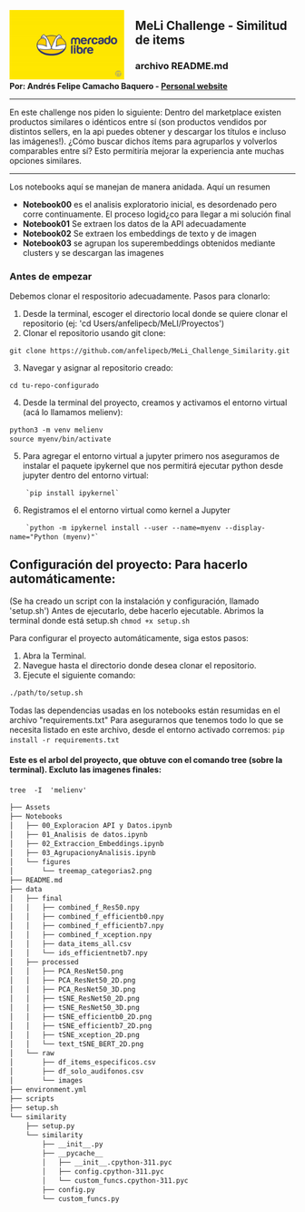 <img src = "./Assets/imgs/ML-Codo-g.jpg" alt = "Encabezado MLDS" width = "40%" style="float: left; margin-right:20px" >  </img>

## **MeLi Challenge - Similitud de items**
### **archivo README.md**
**Por: Andrés Felipe Camacho Baquero - [Personal website](https://anfelipecb.github.io/)**

--- 
En este challenge nos piden lo siguiente: 
    Dentro del marketplace existen productos similares o idénticos entre sí (son productos vendidos por distintos sellers, en la api puedes obtener y descargar los títulos e incluso las imágenes!). ¿Cómo buscar dichos ítems para agruparlos y volverlos comparables entre sí? Esto permitiría mejorar la experiencia ante muchas opciones similares.

---

Los notebooks aquí se manejan de manera anidada. Aquí un resumen 
- **Notebook00** es el analisis exploratorio inicial, es desordenado pero corre continuamente. El proceso logid¿co para llegar a mi solución final 
- **Notebook01** Se extraen los datos de la API adecuadamente 
- **Notebook02** Se extraen los embeddings de texto y de imagen 
- **Notebook03** se agrupan los superembeddings obtenidos mediante clusters y se descargan las imagenes


### Antes de empezar 

Debemos clonar el respositorio adecuadamente. Pasos para clonarlo: 

1. Desde la terminal, escoger el directorio local donde se quiere clonar el repositorio (ej: 'cd Users/anfelipecb/MeLI/Proyectos')
2. Clonar el repositorio usando git clone: 
```
git clone https://github.com/anfelipecb/MeLi_Challenge_Similarity.git
```
3. Navegar y asignar al repositorio creado:
```
cd tu-repo-configurado
```
4. Desde la terminal del proyecto, creamos y activamos el entorno virtual (acá lo llamamos melienv):
```
python3 -m venv melienv
source myenv/bin/activate
```
5. Para agregar el entorno virtual a jupyter primero nos aseguramos de instalar el paquete ipykernel que nos permitirá ejecutar python desde jupyter dentro del entorno virtual: 
```
    `pip install ipykernel`
```
6. Registramos el el entorno virtual como kernel a Jupyter
```
    `python -m ipykernel install --user --name=myenv --display-name="Python (myenv)"`
```

## Configuración del proyecto: Para hacerlo automáticamente: 
(Se ha creado un script con la instalación y configuración, llamado  'setup.sh')
    Antes de ejecutarlo, debe hacerlo ejecutable. Abrimos la terminal donde está setup.sh
        `chmod +x setup.sh`

Para configurar el proyecto automáticamente, siga estos pasos:

1. Abra la Terminal.
2. Navegue hasta el directorio donde desea clonar el repositorio.
3. Ejecute el siguiente comando:

```bash
./path/to/setup.sh
```

Todas las dependencias usadas en los notebooks están resumidas en el archivo "requirements.txt" 
    Para asegurarnos que tenemos todo lo que se necesita listado en este archivo, desde el entorno activado corremos: 
        `pip install -r requirements.txt`


#### Este es el arbol del proyecto, que obtuve con el comando tree (sobre la terminal). Excluto las imagenes finales:

```
tree  -I  'melienv'

```

```
├── Assets
├── Notebooks
│   ├── 00_Exploracion API y Datos.ipynb
│   ├── 01_Analisis de datos.ipynb
│   ├── 02_Extraccion_Embeddings.ipynb
│   ├── 03_AgrupacionyAnalisis.ipynb
│   └── figures
│       └── treemap_categorias2.png
├── README.md
├── data
│   ├── final
│   │   ├── combined_f_Res50.npy
│   │   ├── combined_f_efficientb0.npy
│   │   ├── combined_f_efficientb7.npy
│   │   ├── combined_f_xception.npy
│   │   ├── data_items_all.csv
│   │   └── ids_efficientnetb7.npy
│   ├── processed
│   │   ├── PCA_ResNet50.png
│   │   ├── PCA_ResNet50_2D.png
│   │   ├── PCA_ResNet50_3D.png
│   │   ├── tSNE_ResNet50_2D.png
│   │   ├── tSNE_ResNet50_3D.png
│   │   ├── tSNE_efficientb0_2D.png
│   │   ├── tSNE_efficientb7_2D.png
│   │   ├── tSNE_xception_2D.png
│   │   └── text_tSNE_BERT_2D.png
│   └── raw
│       ├── df_items_especificos.csv
│       ├── df_solo_audifonos.csv
│       └── images
├── environment.yml
├── scripts
├── setup.sh
└── similarity
    ├── setup.py
    └── similarity
        ├── __init__.py
        ├── __pycache__
        │   ├── __init__.cpython-311.pyc
        │   ├── config.cpython-311.pyc
        │   └── custom_funcs.cpython-311.pyc
        ├── config.py
        └── custom_funcs.py
```